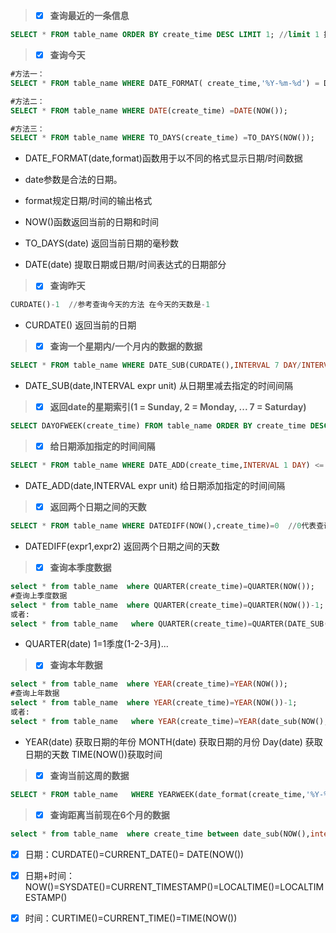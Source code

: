 > * [x] **查询最近的一条信息**

```sql
SELECT * FROM table_name ORDER BY create_time DESC LIMIT 1; //limit 1 提高查询效率，避免全表扫描
```

> * [x] **查询今天**

```sql
#方法一：
SELECT * FROM table_name WHERE DATE_FORMAT( create_time,'%Y-%m-%d') = DATE_FORMAT(NOW(), '%Y-%m-%d');

#方法二：
SELECT * FROM table_name WHERE DATE(create_time) =DATE(NOW());

#方法三：
SELECT * FROM table_name WHERE TO_DAYS(create_time) =TO_DAYS(NOW());
```

* DATE\_FORMAT\(date,format\)函数用于以不同的格式显示日期/时间数据

* date参数是合法的日期。

* format规定日期/时间的输出格式

* NOW\(\)函数返回当前的日期和时间

* TO\_DAYS\(date\)  返回当前日期的毫秒数

* DATE\(date\) 提取日期或日期/时间表达式的日期部分

> * [x] **查询昨天**

```sql
CURDATE()-1  //参考查询今天的方法 在今天的天数是-1
```

* CURDATE\(\)  返回当前的日期

> * [x] **查询一个星期内/一个月内的数据的数据**

```sql
SELECT * FROM table_name WHERE DATE_SUB(CURDATE(),INTERVAL 7 DAY/INTERVAL 1 MONTH) <=DATE(create_time) ORDER BY create_time DESC;
```

* DATE\_SUB\(date,INTERVAL expr unit\) 从日期里减去指定的时间间隔

> * [x] **返回date的星期索引\(1 = Sunday, 2 = Monday, ... 7 = Saturday\)**

```sql
SELECT DAYOFWEEK(create_time) FROM table_name ORDER BY create_time DESC
```

> * [x] **给日期添加指定的时间间隔**

```sql
SELECT * FROM table_name WHERE DATE_ADD(create_time,INTERVAL 1 DAY) <= DATE(NOW());
```

* DATE\_ADD\(date,INTERVAL expr unit\)  给日期添加指定的时间间隔

> * [x] **返回两个日期之间的天数**

```sql
SELECT * FROM table_name WHERE DATEDIFF(NOW(),create_time)=0  //0代表查询的是当天,1 查询的就是昨天..
```

* DATEDIFF\(expr1,expr2\) 返回两个日期之间的天数

> * [x] **查询本季度数据**

```sql
select * from table_name  where QUARTER(create_time)=QUARTER(NOW());
#查询上季度数据
select * from table_name  where QUARTER(create_time)=QUARTER(NOW())-1;
或者:
select * from table_name   where QUARTER(create_time)=QUARTER(DATE_SUB(NOW(),interval 1 QUARTER));
```

* QUARTER\(date\)    1=1季度\(1-2-3月\)...

> * [x] **查询本年数据**

```sql
select * from table_name  where YEAR(create_time)=YEAR(NOW());
#查询上年数据
select * from table_name  where YEAR(create_time)=YEAR(NOW())-1;
或者:
select * from table_name   where YEAR(create_time)=YEAR(date_sub(NOW(),interval 1 YEAR));
```

* YEAR\(date\) 获取日期的年份  MONTH\(date\) 获取日期的月份 Day\(date\) 获取日期的天数  TIME\(NOW\(\)\)获取时间

> * [x] **查询当前这周的数据**

```sql
SELECT * FROM table_name   WHERE YEARWEEK(date_format(create_time,'%Y-%m-%d')) = YEARWEEK(NOW());
```

> * [x] **查询距离当前现在6个月的数据**

```sql
select * from table_name  where create_time between date_sub(NOW(),interval 6 MONTH) and NOW();
```

* [x] 日期：CURDATE\(\)=CURRENT\_DATE\(\)= DATE\(NOW\(\)\)

* [x] 日期+时间：NOW\(\)=SYSDATE\(\)=CURRENT\_TIMESTAMP\(\)=LOCALTIME\(\)=LOCALTIMESTAMP\(\)

* [x] 时间：CURTIME\(\)=CURRENT\_TIME\(\)=TIME\(NOW\(\)\)



